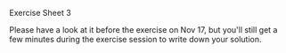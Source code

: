 Exercise Sheet 3

Please have a look at it before the exercise on Nov 17, but you'll still get a few minutes during the exercise session to write down your solution.
